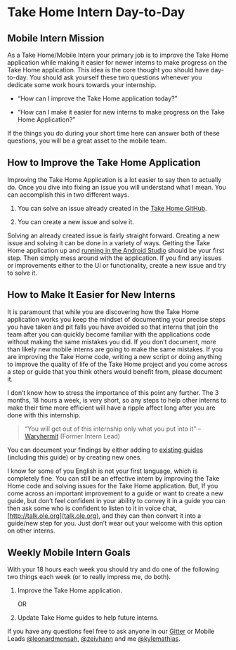 # Take Home Intern Day-to-Day

## Mobile Intern Mission

As a Take Home/Mobile Intern your primary job is to improve the Take Home application while making it easier for newer interns to make progress on the Take Home application. This idea is the core thought you should have day-to-day. You should ask yourself these two questions whenever you dedicate some work hours towards your internship.

* “How can I improve the Take Home application today?”

* “How can I make it easier for new interns to make progress on the Take Home Application?”

If the things you do during your short time here can answer both of these questions, you will be a great asset to the mobile team.

## How to Improve the Take Home Application

Improving the Take Home Application is a lot easier to say then to actually do. Once you dive into fixing an issue you will understand what I mean. You can accomplish this in two different ways.

1.	You can solve an issue already created in the [Take Home GitHub](https://github.com/open-learning-exchange/take-home/issues).

2.	You can create a new issue and solve it.

Solving an already created issue is fairly straight forward. Creating a new issue and solving it can be done in a variety of ways. Getting the Take Home application up and [running in the Android Studio](rbts-takehome-android-studio-setup.md) should be your first step. Then simply mess around with the application. If you find any issues or improvements either to the UI or functionality, create a new issue and try to solve it.

## How to Make It Easier for New Interns

It is paramount that while you are discovering how the Take Home application works you keep the mindset of documenting your precise steps you have taken and pit falls you have avoided so that interns that join the team after you can quickly become familiar with the applications code without making the same mistakes you did. If you don’t document, more than likely new mobile interns are going to make the same mistakes. If you are improving the Take Home code, writing a new script or doing anything to improve the quality of life of the Take Home project and you come across a step or guide that you think others would benefit from, please document it.

I don’t know how to stress the importance of this point any further. The 3 months, 18 hours a week, is very short, so any steps to help other interns to make their time more efficient will have a ripple affect long after you are done with this internship.

> “You will get out of this internship only what you put into it” – [Waryhermit](#!./pages/vi/profiles/waryhermit.md) (Former Intern Lead)

You can document your findings by either adding to [existing guides](rbts-takehome.md) (including this guide) or by creating new ones.

I know for some of you English is not your first language, which is completely fine. You can still be an effective intern by improving the Take Home code and solving issues for the Take Home application. But, If you come across an important improvement to a guide or want to create a new guide, but don’t feel confident in your ability to convey it in a guide you can then ask some who is confident to listen to it in voice chat, [http://talk.ole.org](talk.ole.org), and they can then convert it into a guide/new step for you. Just don’t wear out your welcome with this option on other interns.

## Weekly Mobile Intern Goals

With your 18 hours each week you should try and do one of the following two things each week (or to really impress me, do both).

1.	Improve the Take Home application.

    OR

2.	Update Take Home guides to help future interns.

If you have any questions feel free to ask anyone in our [Gitter](https://gitter.im/open-learning-exchange/mobile) or Mobile Leads [@leonardmensah]( https://github.com/leonardmensah), [@zeivhann](https://github.com/zeivhann) and me [@kylemathias]( https://github.com/kylemathias).